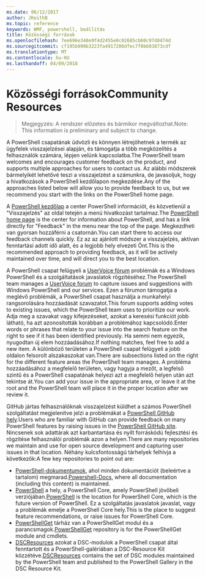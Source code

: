 ```yaml
---
ms.date: 06/12/2017
author: JKeithB
ms.topic: reference
keywords: WMF, powershell, beállítás
title: Közösségi források
ms.openlocfilehash: 7ee696e348e9f4d2455e0c02685cb60c97d8474d
ms.sourcegitcommit: cf195b090b3223fa4917206dfec7f0b603873cdf
ms.translationtype: MT
ms.contentlocale: hu-HU
ms.lasthandoff: 04/09/2018
---
```

# <a name="community-resources"></a><span data-ttu-id="cb82a-103">Közösségi források</span><span class="sxs-lookup"><span data-stu-id="cb82a-103">Community Resources</span></span> #
> <span data-ttu-id="cb82a-104">Megjegyzés: A rendszer előzetes és bármikor megváltozhat.</span><span class="sxs-lookup"><span data-stu-id="cb82a-104">Note: This information is preliminary and subject to change.</span></span>

<span data-ttu-id="cb82a-105">A PowerShell csapatának üdvözli és könnyen létrejöhetnek a termék az ügyfelek visszajelzései alapján, és támogatja a több megközelítés a felhasználók számára, lépjen velünk kapcsolatba.</span><span class="sxs-lookup"><span data-stu-id="cb82a-105">The PowerShell team welcomes and encourages customer feedback on the product, and supports multiple approaches for users to contact us.</span></span>
<span data-ttu-id="cb82a-106">Az alábbi módszerek bármelyikét lehetővé teszi a visszajelzést a számunkra, de javasoljuk, hogy a hivatkozások a PowerShell kezdőlapon megkezdése.</span><span class="sxs-lookup"><span data-stu-id="cb82a-106">Any of the approaches listed below will allow you to provide feedback to us, but we recommend you start with the links on the PowerShell home page.</span></span>

<span data-ttu-id="cb82a-107">A [PowerShell kezdőlap](https://microsoft.com/powershell) a center PowerShell információt, és közvetlenül a "Visszajelzés" az oldal tetején a menü hivatkozást tartalmaz.</span><span class="sxs-lookup"><span data-stu-id="cb82a-107">The [PowerShell home page](https://microsoft.com/powershell) is the center for information about PowerShell, and has a link directly for "Feedback" in the menu near the top of the page.</span></span>
<span data-ttu-id="cb82a-108">Megkezdheti van gyorsan hozzáférni a csatornán.</span><span class="sxs-lookup"><span data-stu-id="cb82a-108">You can start there to access our feedback channels quickly.</span></span>
<span data-ttu-id="cb82a-109">Ez az az ajánlott módszer a visszajelzés, aktívan fenntartási adott idő alatt, és a legjobb hely elvezeti Önt.</span><span class="sxs-lookup"><span data-stu-id="cb82a-109">This is the recommended approach to providing feedback, as it will be actively maintained over time, and will direct you to the best location.</span></span>

<span data-ttu-id="cb82a-110">A PowerShell csapat felügyeli a [UserVoice fórum](https://windowsserver.uservoice.com/forums/301869-powershell/) problémák és a Windows PowerShell és a szolgáltatások javaslatok rögzítéséhez.</span><span class="sxs-lookup"><span data-stu-id="cb82a-110">The PowerShell team manages a [UserVoice forum](https://windowsserver.uservoice.com/forums/301869-powershell/) to capture issues and suggestions with Windows PowerShell and our services.</span></span>
<span data-ttu-id="cb82a-111">Ezen a fórumon támogatja a meglévő problémák, a PowerShell csapat használja a munkahelyi rangsorolására hozzáadását szavazatot.</span><span class="sxs-lookup"><span data-stu-id="cb82a-111">This forum supports adding votes to existing issues, which the PowerShell team uses to prioritize our work.</span></span>
<span data-ttu-id="cb82a-112">Adja meg a szavakat vagy kifejezéseket, azokat a keresési funkciót jobb látható, ha azt azonosították korábban a problémához kapcsolódó.</span><span class="sxs-lookup"><span data-stu-id="cb82a-112">Enter words or phrases that relate to your issue into the search feature on the right to see if it has been identified previously.</span></span>
<span data-ttu-id="cb82a-113">Ha semmi nem egyezik, nyugodtan új elem hozzáadásához.</span><span class="sxs-lookup"><span data-stu-id="cb82a-113">If nothing matches, feel free to add a new item.</span></span>
<span data-ttu-id="cb82a-114">A különböző területen a PowerShell csapat felügyeli a jobb oldalon felsorolt alszakaszokat van.</span><span class="sxs-lookup"><span data-stu-id="cb82a-114">There are subsections listed on the right for the different feature areas the PowerShell team manages.</span></span>
<span data-ttu-id="cb82a-115">A probléma hozzáadásához a megfelelő területen, vagy hagyja a mezőt, a legfelső szintű és a PowerShell csapatának helyezi azt a megfelelő helyen után azt tekintse át.</span><span class="sxs-lookup"><span data-stu-id="cb82a-115">You can add your issue in the appropriate area, or leave it at the root and the PowerShell team will place it in the proper location after we review it.</span></span>

<span data-ttu-id="cb82a-116">GitHub jártas felhasználóknak visszajelzést küldhet a számos PowerShell szolgáltatást megjelenítve jelzi a problémákat a [PowerShell GitHub hely](https://github.com/powershell).</span><span class="sxs-lookup"><span data-stu-id="cb82a-116">Users who are familiar with GitHub can provide feedback on many PowerShell features by raising issues in the [PowerShell GitHub site](https://github.com/powershell).</span></span>
<span data-ttu-id="cb82a-117">Nincsenek sok adattárak azt karbantartása és nyílt forráskódú fejlesztési és rögzítése felhasználói problémák azon a helyen.</span><span class="sxs-lookup"><span data-stu-id="cb82a-117">There are many repositories we maintain and use for open source development and capturing user issues in that location.</span></span>
<span data-ttu-id="cb82a-118">Néhány kulcsfontosságú tárhelyek felhívja a következők:</span><span class="sxs-lookup"><span data-stu-id="cb82a-118">A few key repositories to point out are:</span></span>

* <span data-ttu-id="cb82a-119">[PowerShell-dokumentumok](https://github.com/PowerShell/powershell-docs), ahol minden dokumentációt (beleértve a tartalom) megmarad.</span><span class="sxs-lookup"><span data-stu-id="cb82a-119">[Powershell-Docs](https://github.com/PowerShell/powershell-docs), where all documentation (including this content) is maintained.</span></span>
* <span data-ttu-id="cb82a-120">[PowerShell](https://github.com/PowerShell/powershell) a hely, a PowerShell Core, amely PowerShell jövőbeli verziójában.</span><span class="sxs-lookup"><span data-stu-id="cb82a-120">[PowerShell](https://github.com/PowerShell/powershell) is the location for PowerShell Core, which is the future version of PowerShell.</span></span>
<span data-ttu-id="cb82a-121">Ez a szolgáltatás javaslatok javaslat, vagy a problémák emelje a PowerShell Core hely.</span><span class="sxs-lookup"><span data-stu-id="cb82a-121">This is the place to suggest feature recommendations, or raise issues for PowerShell Core.</span></span>
* <span data-ttu-id="cb82a-122">[PowerShellGet](https://github.com/PowerShell/powershellget) tárház van a PowerShellGet modul és a parancsmagok.</span><span class="sxs-lookup"><span data-stu-id="cb82a-122">[PowerShellGet](https://github.com/PowerShell/powershellget) repository is for the PowerShellGet module and cmdlets.</span></span>
* <span data-ttu-id="cb82a-123">[DSCResources](https://github.com/PowerShell/DscResources) azokat a DSC-modulok a PowerShell csapat által fenntartott és a PowerShell-galériában a DSC-Resource Kit közzétéve.</span><span class="sxs-lookup"><span data-stu-id="cb82a-123">[DSCResources](https://github.com/PowerShell/DscResources) contains the set of DSC modules maintained by the PowerShell team and published to the PowerShell Gallery in the DSC Resource Kit.</span></span>